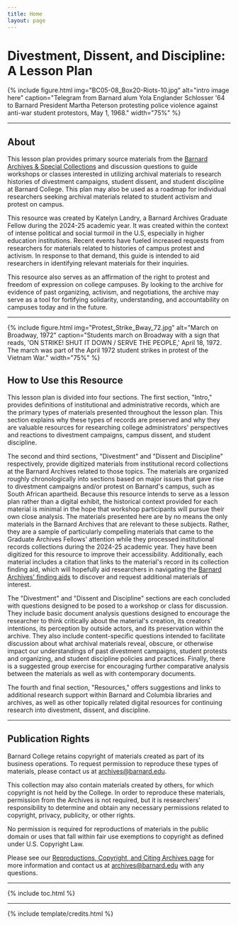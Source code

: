 ```yaml
---
title: Home
layout: page
---
```


# Divestment, Dissent, and Discipline: A Lesson Plan

{% include figure.html img="BC05-08_Box20-Riots-10.jpg" alt="intro image here" caption="Telegram from Barnard alum Yola Englander Schlosser '64 to Barnard President Martha Peterson protesting police violence against anti-war student protestors, May 1, 1968." width="75%" %}

------

## About 
This lesson plan provides primary source materials from the [Barnard Archives & Special Collections](https://archives.barnard.edu/) and discussion questions to guide workshops or classes interested in utilizing archival materials to research histories of divestment campaigns, student dissent, and student discipline at Barnard College. This plan may also be used as a roadmap for individual researchers seeking archival materials related to student activism and protest on campus.

This resource was created by Katelyn Landry, a Barnard Archives Graduate Fellow during the 2024-25 academic year. It was created within the context of intense political and social turmoil in the U.S, especially in higher education institutions. Recent events have fueled increased requests from researchers for materials related to histories of campus protest and activism. In response to that demand, this guide is intended to aid researchers in identifying relevant materials for their inquiries. 

This resource also serves as an affirmation of the right to protest and freedom of expression on college campuses. By looking to the archive for evidence of past organizing, activism, and negotiations, the archive may serve as a tool for fortifying solidarity, understanding, and accountability on campuses today and in the future.

------
{% include figure.html img="Protest_Strike_Bway_72.jpg" alt="March on Broadway, 1972" caption="Students march on Broadway with a sign that reads, 'ON STRIKE! SHUT IT DOWN / SERVE THE PEOPLE,' April 18, 1972. The march was part of the April 1972 student strikes in protest of the Vietnam War." width="75%" %}

## How to Use this Resource
This lesson plan is divided into four sections. The first section, "Intro," provides definitions of institutional and administrative records, which are the primary types of materials presented throughout the lesson plan. This section explains why these types of records are preserved and why they are valuable resources for researching college administrators' perspectives and reactions to divestment campaigns, campus dissent, and student discipline. 

The second and third sections, "Divestment" and "Dissent and Discipline" respectively, provide digitized materials from institutional record collections at the Barnard Archives related to those topics. The materials are organized roughly chronologically into sections based on major issues that gave rise to divestment campaigns and/or protest on Barnard's campus, such as South African apartheid. Because this resource intends to serve as a lesson plan rather than a digital exhibit, the historical context provided for each material is minimal in the hope that workshop participants will pursue their own close analysis. The materials presented here are by no means the only materials in the Barnard Archives that are relevant to these subjects. Rather, they are a sample of particularly compelling materials that came to the Graduate Archives Fellows' attention while they processed institutional records collections during the 2024-25 academic year. They have been digitized for this resource to improve their accessibility. Additionally, each material includes a citation that links to the material's record in its collection finding aid, which will hopefully aid researchers in navigating the [Barnard Archives' finding aids](https://collections.barnard.edu/public) to discover and request additional materials of interest.

The "Divestment" and "Dissent and Discipline" sections are each concluded with questions designed to be posed to a workshop or class for discussion. They include basic document analysis questions designed to encourage the researcher to think critically about the material's creation, its creators' intentions, its perception by outside actors, and its preservation within the archive. They also include content-specific questions intended to facilitate discussion about what archival materials reveal, obscure, or otherwise impact our understandings of past divestment campaigns, student protests and organizing, and student discipline policies and practices. Finally, there is a suggested group exercise for encouraging further comparative analysis between the materials as well as with contemporary documents. 

The fourth and final section, "Resources," offers suggestions and links to additional research support within Barnard and Columbia libraries and archives, as well as other topically related digital resources for continuing research into divestment, dissent, and discipline.

------

## Publication Rights
Barnard College retains copyright of materials created as part of its business operations. To request permission to reproduce these types of materials, please contact us at archives@barnard.edu.

This collection may also contain materials created by others, for which copyright is not held by the College. In order to reproduce these materials, permission from the Archives is not required, but it is researchers' responsibility to determine and obtain any necessary permissions related to copyright, privacy, publicity, or other rights.

No permission is required for reproductions of materials in the public domain or uses that fall within fair use exemptions to copyright as defined under U.S. Copyright Law.

Please see our [Reproductions, Copyright, and Citing Archives page](https://archives.barnard.edu/research/reproductions) for more information and contact us at archives@barnard.edu with any questions.

------

{% include toc.html %}

------

{% include template/credits.html %}
